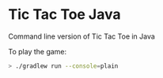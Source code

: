 # Tic Tac Toe Java
Command line version of Tic Tac Toe in Java

To play the game:

```sh
> ./gradlew run --console=plain
```
